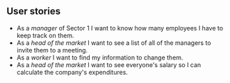 User stories
--------------
- As a *manager* of Sector 1 I want to know how many employees I have to keep track on them.
- As a *head of the market* I want to see a list of all of the managers to invite them to a meeting.
- As a *worker* I want to find my information to change them.
- As a *head of the market* I want to see everyone's salary so I can calculate the company's expenditures.
